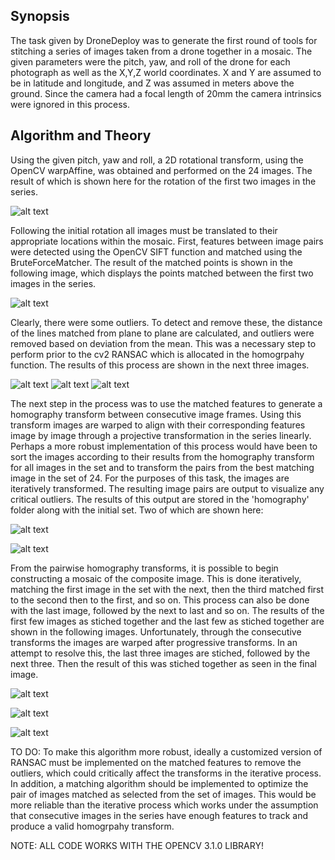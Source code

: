 ## Synopsis
The task given by DroneDeploy was to generate the first round of tools for stitching a series of images taken from a drone together in a mosaic. The given parameters were the pitch, yaw, and roll of the drone for each photograph as well as the X,Y,Z world coordinates. X and Y are assumed to be in latitude and longitude, and Z was assumed in meters above the ground. Since the camera had a focal length of 20mm the camera intrinsics were ignored in this process. 

## Algorithm and Theory

Using the given pitch, yaw and roll, a 2D rotational transform, using the OpenCV warpAffine, was obtained and performed on the 24 images. The result of which is shown here for the rotation of the first two images in the series.

![alt text](results/initial_rotation_firsttwo.png "Rotation")

Following the initial rotation all images must be translated to their appropriate locations within the mosaic. First, features between image pairs were detected using the OpenCV SIFT function and matched using the BruteForceMatcher. The result of the matched points is shown in the following image, which displays the points matched between the first two images in the series.

![alt text](results/features_matched.png "SIFT")

Clearly, there were some outliers. To detect and remove these, the distance of the lines matched from plane to plane are calculated, and outliers were removed based on deviation from the mean. This was a necessary step to perform prior to the cv2 RANSAC which is allocated in the homogrpahy function. The results of this process are shown in the next three images.

![alt text](results/features_corrected.png "SIFT")
![alt text](results/features_corrected2.png "SIFT")
![alt text](results/features_corrected3.png "SIFT")

The next step in the process was to use the matched features to generate a homography transform between consecutive image frames. Using this transform images are warped to align with their corresponding features image by image through a projective transformation in the series linearly. Perhaps a more robust implementation of this process would have been to sort the images according to their results from the homography transform for all images in the set and to transform the pairs from the best matching image in the set of 24. For the purposes of this task, the images are iteratively transformed. The resulting image pairs are output to visualize any critical outliers. The results of this output are stored in the 'homography' folder along with the initial set. Two of which are shown here:

![alt text](homography/two_pairs0.jpg "Homography1")

![alt text](homography/two_pairs15.jpg "Homography2")

From the pairwise homography transforms, it is possible to begin constructing a mosaic of the composite image. This is done iteratively, matching the first image in the set with the next, then the third matched first to the second then to the first, and so on. This process can also be done with the last image, followed by the next to last and so on. The results of the first few images as stiched together and the last few as stiched together are shown in the following images. Unfortunately, through the consecutive transforms the images are warped after progressive transforms. In an attempt to resolve this, the last three images are stiched, followed by the next three. Then the result of this was stiched together as seen in the final image.

![alt text](results/first_four.png "Stitched1")

![alt text](results/upto19.png "Stitched2")

![alt text](results/23to18.png "Stitched3")


TO DO: To make this algorithm more robust, ideally a customized version of RANSAC must be implemented on the matched features to remove the outliers, which could critically affect the transforms in the iterative process. In addition, a matching algorithm should be implemented to optimize the pair of images matched as selected from the set of images. This would be more reliable than the iterative process which works under the assumption that consecutive images in the series have enough features to track and produce a valid homogrpahy transform.

NOTE: ALL CODE WORKS WITH THE OPENCV 3.1.0 LIBRARY!


